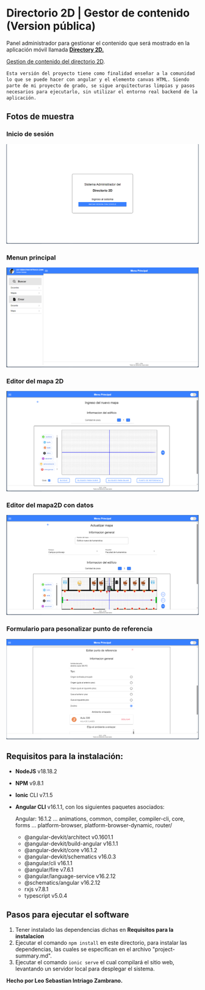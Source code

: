 # Directorio 2D | Gestor de contenido (Version pública)
Panel administrador para gestionar el contenido que será mostrado en la aplicación móvil llamada **[Directory 2D.](https://github.com/ileosebastian/directory-2d-application)**

[Gestion de contenido del directorio 2D](https://dir-2d-administrator.web.app/).

~~~
Esta versión del proyecto tiene como finalidad enseñar a la comunidad lo que se puede hacer con angular y el elemento canvas HTML. Siendo parte de mi proyecto de grado, se sigue arquitecturas limpias y pasos necesarios para ejecutarlo, sin utilizar el entorno real backend de la aplicación.
~~~

## Fotos de muestra
### Inicio de sesión
![Inicio de sesión](photos/login.png)

### Menun principal 
![Menun principal](<photos/menu principal.png>)

### Editor del mapa 2D
![Editor del mapa 2D](photos/Screenshot_1.png)

### Editor del mapa2D con datos
![Editor del mapa2D con datos](<photos/editor mapa 1.png>)

### Formulario para pesonalizar punto de referencia
![Formulario para pesonalizar punto de referencia](<photos/editor mapa 3.png>)

## Requisitos para la instalación:
- **NodeJS** v18.18.2
- **NPM** v9.8.1
- **Ionic** CLI v7.1.5
- **Angular CLI** v16.1.1, con los siguientes paquetes asociados:

    Angular: 16.1.2
    ... animations, common, compiler, compiler-cli, core, forms
    ... platform-browser, platform-browser-dynamic, router/
    - @angular-devkit/architect       v0.1601.1
    - @angular-devkit/build-angular   v16.1.1
    - @angular-devkit/core            v16.1.2
    - @angular-devkit/schematics      v16.0.3
    - @angular/cli                    v16.1.1
    - @angular/fire                   v7.6.1
    - @angular/language-service       v16.2.12
    - @schematics/angular             v16.2.12
    - rxjs                            v7.8.1
    - typescript                      v5.0.4

## Pasos para ejecutar el software
1. Tener instalado las dependencias dichas en **Requisitos para la instalacion**
2. Ejecutar el comando ```npm install``` en este directorio, para instalar las dependencias, las cuales se especifican en el archivo "project-summary.md".
3. Ejecutar el comando ```ionic serve``` el cual compilará el sitio web, levantando un servidor local para desplegar el sistema.

**Hecho por Leo Sebastian Intriago Zambrano.**